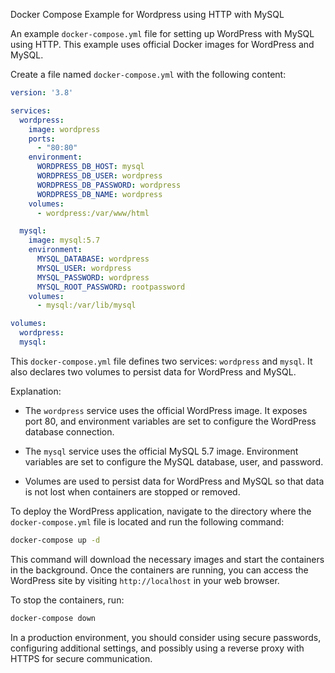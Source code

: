 Docker Compose Example for Wordpress using HTTP with MySQL

An example `docker-compose.yml` file for setting up WordPress with MySQL using HTTP. This example uses official Docker images for WordPress and MySQL.

Create a file named `docker-compose.yml` with the following content:

```yaml
version: '3.8'

services:
  wordpress:
    image: wordpress
    ports:
      - "80:80"
    environment:
      WORDPRESS_DB_HOST: mysql
      WORDPRESS_DB_USER: wordpress
      WORDPRESS_DB_PASSWORD: wordpress
      WORDPRESS_DB_NAME: wordpress
    volumes:
      - wordpress:/var/www/html

  mysql:
    image: mysql:5.7
    environment:
      MYSQL_DATABASE: wordpress
      MYSQL_USER: wordpress
      MYSQL_PASSWORD: wordpress
      MYSQL_ROOT_PASSWORD: rootpassword
    volumes:
      - mysql:/var/lib/mysql

volumes:
  wordpress:
  mysql:
```

This `docker-compose.yml` file defines two services: `wordpress` and `mysql`. It also declares two volumes to persist data for WordPress and MySQL.

Explanation:

- The `wordpress` service uses the official WordPress image. It exposes port 80, and environment variables are set to configure the WordPress database connection.

- The `mysql` service uses the official MySQL 5.7 image. Environment variables are set to configure the MySQL database, user, and password.

- Volumes are used to persist data for WordPress and MySQL so that data is not lost when containers are stopped or removed.

To deploy the WordPress application, navigate to the directory where the `docker-compose.yml` file is located and run the following command:

```bash
docker-compose up -d
```

This command will download the necessary images and start the containers in the background. Once the containers are running, you can access the WordPress site by visiting `http://localhost` in your web browser.

To stop the containers, run:

```bash
docker-compose down
```

In a production environment, you should consider using secure passwords, configuring additional settings, and possibly using a reverse proxy with HTTPS for secure communication.

